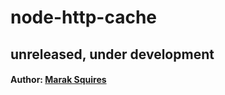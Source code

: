 # node-http-cache

## unreleased, under development 

#### Author: [Marak Squires](http://github.com/marak/)